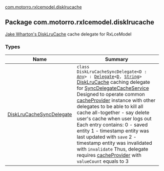 [com.motorro.rxlcemodel.disklrucache](./index.md)

## Package com.motorro.rxlcemodel.disklrucache

[Jake Wharton's DiskLruCache](https://github.com/JakeWharton/DiskLruCache) cache delegate for RxLceModel

### Types

| Name | Summary |
|---|---|
| [DiskLruCacheSyncDelegate](-disk-lru-cache-sync-delegate/index.md) | `class DiskLruCacheSyncDelegate<D : `[`Any`](https://kotlinlang.org/api/latest/jvm/stdlib/kotlin/-any/index.html)`> : `[`Delegate`](../com.motorro.rxlcemodel.base.service/-sync-delegate-cache-service/-delegate/index.md)`<`[`D`](-disk-lru-cache-sync-delegate/index.md#D)`, `[`String`](https://kotlinlang.org/api/latest/jvm/stdlib/kotlin/-string/index.html)`>`<br>[DiskLruCache](#) caching delegate for [SyncDelegateCacheService](../com.motorro.rxlcemodel.base.service/-sync-delegate-cache-service/index.md) Designed to operate common [cacheProvider](#) instance with other delegates to be able to kill all cache all-together - say delete user's cache when user logs out Each entry contains: 0 - saved entity 1 - timestamp entity was last updated with `save` 2 - timestamp entity was invalidated with `invalidate` Thus, delegate requires [cacheProvider](#) with `valueCount` equals to 3 |

